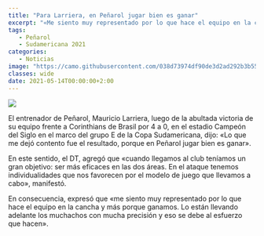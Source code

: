 ```yaml
---
title: "Para Larriera, en Peñarol jugar bien es ganar"
excerpt: "«Me siento muy representado por lo que hace el equipo en la cancha», vaticinó."
tags:
   - Peñarol
   - Sudamericana 2021
categories:
   - Noticias
image: "https://camo.githubusercontent.com/038d73974df90de3d2ad292b3b554612d7eaccda6deb5e7345fba60ae0f78e38/68747470733a2f2f7777772e72657075626c6963612e636f6d2e75792f77702d636f6e74656e742f75706c6f6164732f323032312f30342f4c61727269657261322e6a7067"
classes: wide
date: 2021-05-14T00:00:00+2:00
---
```



<img src="https://camo.githubusercontent.com/038d73974df90de3d2ad292b3b554612d7eaccda6deb5e7345fba60ae0f78e38/68747470733a2f2f7777772e72657075626c6963612e636f6d2e75792f77702d636f6e74656e742f75706c6f6164732f323032312f30342f4c61727269657261322e6a7067">


El entrenador de Peñarol, Mauricio Larriera, luego de la abultada victoria de su equipo frente a Corinthians de Brasil por 4 a 0, en el estadio Campeón del Siglo en el marco del grupo E de la Copa Sudamericana, dijo: «Lo que me dejó contento fue el resultado, porque en Peñarol jugar bien es ganar».


En este sentido, el DT, agregó que «cuando llegamos al club teníamos un gran objetivo: ser más eficaces en las dos áreas. En el ataque tenemos individualidades que nos favorecen por el modelo de juego que llevamos a cabo», manifestó.


En consecuencia, expresó que «me siento muy representado por lo que hace el equipo en la cancha y más porque ganamos. Lo están llevando adelante los muchachos con mucha precisión y eso se debe al esfuerzo que hacen».














